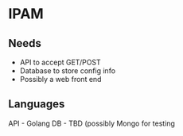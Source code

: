 # IPAM


## Needs

* API to accept GET/POST
* Database to store config info
* Possibly a web front end

## Languages

API - Golang
DB - TBD (possibly Mongo for testing
